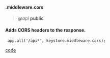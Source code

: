 #### .middleware.cors
> *@api* **public**     

<div class="code-header"> <h4>Adds CORS headers to the response.</h4></div><pre class=" language-javascript"><code class="language-javascript"> app.all('/api*', keystone.middleware.cors);
</code></pre>

<div class="code-header addGitHubLink" data-file="lib/middleware/cors.js"> <a href="#" class="loadCode"> code</a></div><pre class=" language-javascript hideCode api"></pre> 
